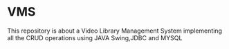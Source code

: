 # VMS
This repository is about a Video Library Management System implementing all the CRUD operations using JAVA Swing,JDBC and MYSQL
